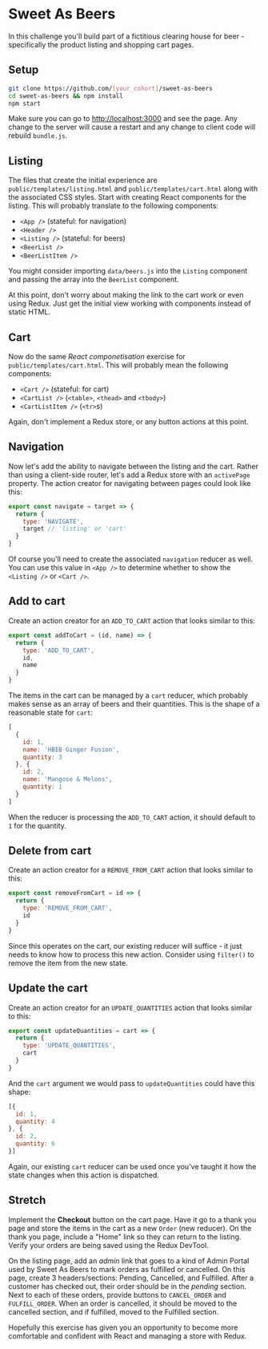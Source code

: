 # Sweet As Beers

In this challenge you'll build part of a fictitious clearing house for beer - specifically the product listing and shopping cart pages.


## Setup

```sh
git clone https://github.com/[your_cohort]/sweet-as-beers
cd sweet-as-beers && npm install
npm start
```

Make sure you can go to [http://localhost:3000](http://localhost:3000) and see the page. Any change to the server will cause a restart and any change to client code will rebuild `bundle.js`.


## Listing

The files that create the initial experience are `public/templates/listing.html` and `public/templates/cart.html` along with the associated CSS styles. Start with creating React components for the listing. This will probably translate to the following components:

* `<App />` (stateful: for navigation)
* `<Header />`
* `<Listing />` (stateful: for beers)
* `<BeerList />`
* `<BeerListItem />`

You might consider importing `data/beers.js` into the `Listing` component and passing the array into the `BeerList` component.

At this point, don't worry about making the link to the cart work or even using Redux. Just get the initial view working with components instead of static HTML.


## Cart

Now do the same _React componetisation_ exercise for `public/templates/cart.html`. This will probably mean the following components:

* `<Cart />` (stateful: for cart)
* `<CartList />` (`<table>`, `<thead>` and `<tbody>`)
* `<CartListItem />` (`<tr>`s)

Again, don't implement a Redux store, or any button actions at this point.

## Navigation

Now let's add the ability to navigate between the listing and the cart. Rather than using a client-side router, let's add a Redux store with an `activePage` property. The action creator for navigating between pages could look like this:

```js
export const navigate = target => {
  return {
    type: 'NAVIGATE',
    target // 'listing' or 'cart'
  }
}
```

Of course you'll need to create the associated `navigation` reducer as well. You can use this value in `<App />` to determine whether to show the `<Listing />` or `<Cart />`.


## Add to cart

Create an action creator for an `ADD_TO_CART` action that looks similar to this:

```js
export const addToCart = (id, name) => {
  return {
    type: 'ADD_TO_CART',
    id,
    name
  }
}
```

The items in the cart can be managed by a `cart` reducer, which probably makes sense as an array of beers and their quantities. This is the shape of a reasonable state for `cart`:

```js
[
  {
    id: 1,
    name: 'HBIB Ginger Fusion',
    quantity: 3
  }, {
    id: 2,
    name: 'Mangose & Melons',
    quantity: 1
  }
]
```

When the reducer is processing the `ADD_TO_CART` action, it should default to `1` for the quantity.


## Delete from cart

Create an action creator for a `REMOVE_FROM_CART` action that looks similar to this:

```js
export const removeFromCart = id => {
  return {
    type: 'REMOVE_FROM_CART',
    id
  }
}
```

Since this operates on the cart, our existing reducer will suffice - it just needs to know how to process this new action. Consider using `filter()` to remove the item from the new state.


## Update the cart

Create an action creator for an `UPDATE_QUANTITIES` action that looks similar to this:

```js
export const updateQuantities = cart => {
  return {
    type: 'UPDATE_QUANTITIES',
    cart
  }
}
```

And the `cart` argument we would pass to `updateQuantities` could have this shape:

```js
[{
  id: 1,
  quantity: 4
}, {
  id: 2,
  quantity: 6
}]
```

Again, our existing `cart` reducer can be used once you've taught it how the state changes when this action is dispatched.


## Stretch

Implement the **Checkout** button on the cart page. Have it go to a thank you page and store the items in the cart as a new `Order` (new reducer). On the thank you page, include a "Home" link so they can return to the listing. Verify your orders are being saved using the Redux DevTool.

On the listing page, add an _admin_ link that goes to a kind of Admin Portal used by Sweet As Beers to mark orders as fulfilled or cancelled. On this page, create 3 headers/sections: Pending, Cancelled, and Fulfilled. After a customer has checked out, their order should be in the _pending_ section. Next to each of these orders, provide buttons to `CANCEL_ORDER` and `FULFILL_ORDER`. When an order is cancelled, it should be moved to the cancelled section, and if fulfilled, moved to the Fulfilled section.

Hopefully this exercise has given you an opportunity to become more comfortable and confident with React and managing a store with Redux.

